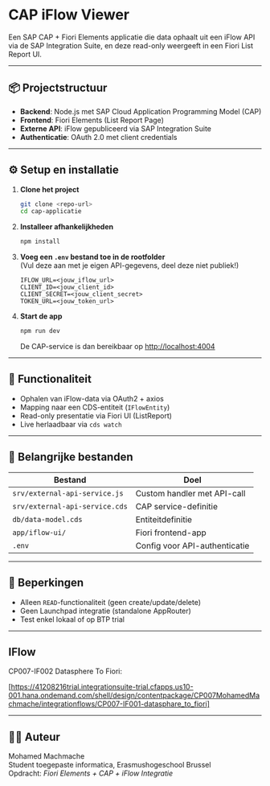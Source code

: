 # CAP iFlow Viewer

Een SAP CAP + Fiori Elements applicatie die data ophaalt uit een iFlow API via de SAP Integration Suite, en deze read-only weergeeft in een Fiori List Report UI.

---

## 📦 Projectstructuur

- **Backend**: Node.js met SAP Cloud Application Programming Model (CAP)
- **Frontend**: Fiori Elements (List Report Page)
- **Externe API**: iFlow gepubliceerd via SAP Integration Suite
- **Authenticatie**: OAuth 2.0 met client credentials

---

## ⚙️ Setup en installatie

1. **Clone het project**

   ```bash
   git clone <repo-url>
   cd cap-applicatie
   ```

2. **Installeer afhankelijkheden**

   ```bash
   npm install
   ```

3. **Voeg een `.env` bestand toe in de rootfolder**  
   (Vul deze aan met je eigen API-gegevens, deel deze niet publiek!)

   ```dotenv
   IFLOW_URL=<jouw_iflow_url>
   CLIENT_ID=<jouw_client_id>
   CLIENT_SECRET=<jouw_client_secret>
   TOKEN_URL=<jouw_token_url>
   ```

4. **Start de app**

   ```bash
   npm run dev
   ```

   De CAP-service is dan bereikbaar op [http://localhost:4004](http://localhost:4004)

---

## 🧠 Functionaliteit

- Ophalen van iFlow-data via OAuth2 + axios
- Mapping naar een CDS-entiteit (`IFlowEntity`)
- Read-only presentatie via Fiori UI (ListReport)
- Live herlaadbaar via `cds watch`

---

## 📁 Belangrijke bestanden

| Bestand                          | Doel                          |
|-----------------------------------|-------------------------------|
| `srv/external-api-service.js`     | Custom handler met API-call   |
| `srv/external-api-service.cds`    | CAP service-definitie         |
| `db/data-model.cds`               | Entiteitdefinitie             |
| `app/iflow-ui/`                   | Fiori frontend-app            |
| `.env`                            | Config voor API-authenticatie |

---

## 🚫 Beperkingen

- Alleen `READ`-functionaliteit (geen create/update/delete)
- Geen Launchpad integratie (standalone AppRouter)
- Test enkel lokaal of op BTP trial

---

## IFlow

CP007-IF002 Datasphere To Fiori:  


[https://41208216trial.integrationsuite-trial.cfapps.us10-001.hana.ondemand.com/shell/design/contentpackage/CP007MohamedMachmache/integrationflows/CP007-IF001-datasphare_to_fiori]

---

## 🧑‍💻 Auteur

Mohamed Machmache  
Student toegepaste informatica, Erasmushogeschool Brussel  
Opdracht: *Fiori Elements + CAP + iFlow Integratie*